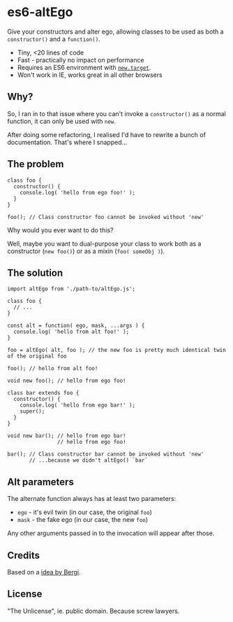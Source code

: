 # es6-altEgo

Give your constructors and alter ego, allowing classes to be used as both a `constructor()` and a `function()`.

* Tiny, <20 lines of code
* Fast - practically no impact on performance
* Requires an ES6 environment with [`new.target`](https://developer.mozilla.org/en-US/docs/Web/JavaScript/Reference/Operators/new.target).
* Won't work in IE, works great in all other browsers

## Why?

So, I ran in to that issue where you can't invoke a `constructor()` as a normal function, it can only be used with `new`.

After doing some refactoring, I realised I'd have to rewrite a bunch of documentation. That's where I snapped...

## The problem

```es6
class foo {
  constructor() {
    console.log( 'hello from ego foo!' );
  }
}

foo(); // Class constructor foo cannot be invoked without 'new'
```

Why would you ever want to do this?

Well, maybe you want to dual-purpose your class to work both as a constructor (`new foo()`) or as a mixin (`foo( someObj )`).

## The solution

```es6
import altEgo from './path-to/altEgo.js';

class foo {
  // ...
}

const alt = function( ego, mask, ...args ) {
  console.log( 'hello from alt foo!' );
}

foo = altEgo( alt, foo ); // the new foo is pretty much identical twin of the original foo

foo(); // hello from alt foo!

void new foo(); // hello from ego foo!

class bar extends foo {
  constructor() {
    console.log( 'hello from ego bar!' );
    super();
  }
}

void new bar(); // hello from ego bar!
                // hello from ego foo!

bar(); // Class constructor bar cannot be invoked without 'new'
       // ...because we didn't altEgo() `bar`
```

## Alt parameters

The alternate function always has at least two parameters:

* `ego` - it's evil twin (in our case, the original `foo`)
* `mask` - the fake ego (in our case, the new `foo`)

Any other arguments passed in to the invocation will appear after those.

## Credits

Based on a [idea by Bergi](https://stackoverflow.com/questions/56621336/is-there-a-way-to-allow-a-class-constructor-to-be-invoked-as-if-it-were-an-ordin).

## License

"The Unlicense", ie. public domain. Because screw lawyers.
